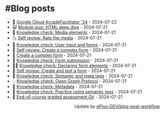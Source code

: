 # #Blog posts
<!-- BLOG-POST-LIST:START -->
- 🧰 [Google Cloud ArcadeFacilitator &#39;24](https://eplus.dev/google-cloud-arcade-facilitator-24) - 2024-07-22
- 😺 [Module quiz: HTML deep dive](https://eplus.dev/module-quiz-html-deep-dive) - 2024-07-21
- 🗽 [Knowledge check: Media elements](https://eplus.dev/knowledge-check-media-elements) - 2024-07-21
- 🌜 [Self review: Rate the media](https://eplus.dev/self-review-rate-the-media) - 2024-07-21
- 📝 [Knowledge check: User input and forms](https://eplus.dev/knowledge-check-user-input-and-forms) - 2024-07-21
- 🚀 [Self-review: Create a complex form](https://eplus.dev/self-review-create-a-complex-form) - 2024-07-21
- 💼 [Create a complex form](https://eplus.dev/create-a-complex-form) - 2024-07-21
- 🦣 [Knowledge check: Form submission](https://eplus.dev/knowledge-check-form-submission) - 2024-07-21
- 👨‍🏫 [Knowledge check: Declaring form elements](https://eplus.dev/knowledge-check-declaring-form-elements) - 2024-07-21
- 🔭 [Self review: Create and test a form](https://eplus.dev/self-review-create-and-test-a-form) - 2024-07-21
- 🤡 [Knowledge check: Semantic and meta tags](https://eplus.dev/knowledge-check-semantic-and-meta-tags) - 2024-07-21
- 💡 [Knowledge check: Open Graph Protocol](https://eplus.dev/knowledge-check-open-graph-protocol) - 2024-07-21
- 🦣 [Knowledge check: Metadata](https://eplus.dev/knowledge-check-metadata) - 2024-07-21
- 💪 [Knowledge check: Practice using semantic tags](https://eplus.dev/knowledge-check-practice-using-semantic-tags) - 2024-07-21
- 🤡 [End-of-course graded assessment Git](https://eplus.dev/end-of-course-graded-assessment-git) - 2024-07-21<!-- BLOG-POST-LIST:END -->
<div align="right">
  Update by <a target="_blank"
    href="https://github.com/ePlus-DEV/blog-post-workflow">ePlus-DEV/blog-post-workflow</a>
</div>
